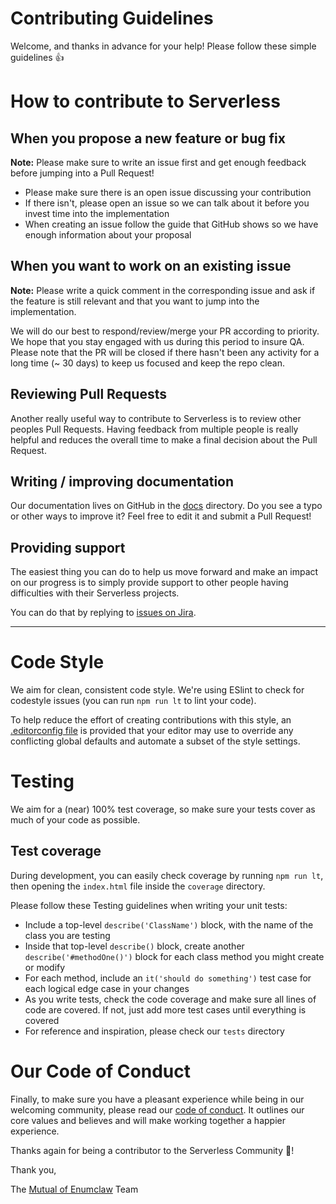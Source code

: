 # Contributing Guidelines

Welcome, and thanks in advance for your help! Please follow these simple guidelines :+1:

# How to contribute to Serverless

## When you propose a new feature or bug fix

**Note:** Please make sure to write an issue first and get enough feedback before jumping into a Pull Request!

- Please make sure there is an open issue discussing your contribution
- If there isn't, please open an issue so we can talk about it before you invest time into the implementation
- When creating an issue follow the guide that GitHub shows so we have enough information about your proposal

## When you want to work on an existing issue

**Note:** Please write a quick comment in the corresponding issue and ask if the feature is still relevant and that you want to jump into the implementation.

We will do our best to respond/review/merge your PR according to priority. We hope that you stay engaged with us during this period to insure QA. Please note that the PR will be closed if there hasn't been any activity for a long time (~ 30 days) to keep us focused and keep the repo clean.

## Reviewing Pull Requests

Another really useful way to contribute to Serverless is to review other peoples Pull Requests. Having feedback from multiple people is really helpful and reduces the overall time to make a final decision about the Pull Request.

## Writing / improving documentation

Our documentation lives on GitHub in the [docs](docs) directory. Do you see a typo or other ways to improve it? Feel free to edit it and submit a Pull Request!

## Providing support

The easiest thing you can do to help us move forward and make an impact on our progress is to simply provide support to other people having difficulties with their Serverless projects.

You can do that by replying to [issues on Jira](https://mutualofenumclaw.atlassian.net/secure/RapidBoard.jspa?rapidView=5&view=planning.nodetail).

---

# Code Style

We aim for clean, consistent code style. We're using ESlint to check for codestyle issues (you can run `npm run lt` to lint your code).

To help reduce the effort of creating contributions with this style, an [.editorconfig file](http://editorconfig.org/) is provided that your editor may use to override any conflicting global defaults and automate a subset of the style settings.

# Testing

We aim for a (near) 100% test coverage, so make sure your tests cover as much of your code as possible.

## Test coverage

During development, you can easily check coverage by running `npm run lt`, then opening the `index.html` file inside the `coverage` directory.

Please follow these Testing guidelines when writing your unit tests:

-  Include a top-level `describe('ClassName')` block, with the name of the class you are testing
-  Inside that top-level `describe()` block, create another `describe('#methodOne()')` block for each class method you might create or modify
-  For each method, include an `it('should do something')` test case for each logical edge case in your changes
-  As you write tests, check the code coverage and make sure all lines of code are covered.  If not, just add more test cases until everything is covered
-  For reference and inspiration, please check our `tests` directory

# Our Code of Conduct

Finally, to make sure you have a pleasant experience while being in our welcoming community, please read our [code of conduct](CODE_OF_CONDUCT.md). It outlines our core values and believes and will make working together a happier experience.

Thanks again for being a contributor to the Serverless Community :tada:!

Thank you,

The [Mutual of Enumclaw](http://mutualofenumclaw.com) Team